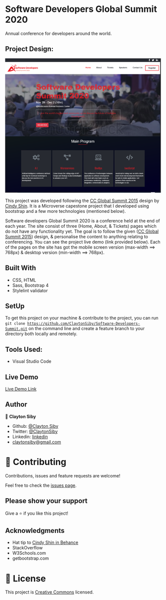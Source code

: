 # Software Developers Global Summit 2020
Annual conference for developers around the world.

## Project Design:

![screenshot](idesign/images/page-screenshot.PNG)

This project was developed following the [CC Global Summit 2015](https://www.behance.net/gallery/29845175/CC-Global-Summit-2015) design by [Cindy Shin](https://www.behance.net/adagio07). It is a Microverse capestone project that I developed using bootstrap and a few more technologies (mentioned below). 

Software developers Global Summit 2020 is a conference held at the end of each year. The site consist of three (Home, About, & Tickets) pages which do not have any functionality yet. The goal is to follow the given ([CC Global Summit 2015](https://www.behance.net/gallery/29845175/CC-Global-Summit-2015)) design, & personalise the content to anything relating to conferencing. You can see the project live demo (link provided below). Each of the pages on the site has got the mobile screen version (max-width ==> 768px) & desktop version (min-width ==> 768px).

## Built With

- CSS, HTML
- Sass, Bootstrap 4
- Stylelint validator

## SetUp
To get this project on your machine & contribute to the project, you can run <code>git clone https://github.com/ClaytonSiby/Software-Developers-Summit.git</code> on the command line and create a feature branch to your directory both locally and remotely.

## Tools Used:

- Visual Studio Code

## Live Demo

[Live Demo Link](https://raw.githack.com/ClaytonSiby/Software-Developers-Summit/software-developers-summit/idesign/index.html)

## Author

👤 **Clayton Siby**

- Github: [@Clayton Siby](https://github.com/ClaytonSiby)
- Twitter: [@ClaytonSiby](https://twitter.com/ClaytonSiby)
- Linkedin: [linkedin](https://www.linkedin.com/in/clayton-siby-48a8a0183/)
- claytonsiby@gmail.com

# 🤝 Contributing

Contributions, issues and feature requests are welcome!

Feel free to check the [issues page](https://github.com/ClaytonSiby/Software-Developers-Summit/issues).

## Please show your support

Give a ⭐️ if you like this project!

## Acknowledgments

- Hat tip to [Cindy Shin in Behance](https://www.behance.net/adagio07) 
- StackOverflow
- W3Schools.com
- getbootstrap.com

# 📝 License

This project is [Creative Commons](https://creativecommons.org/licenses/by-nc/4.0/) licensed.
